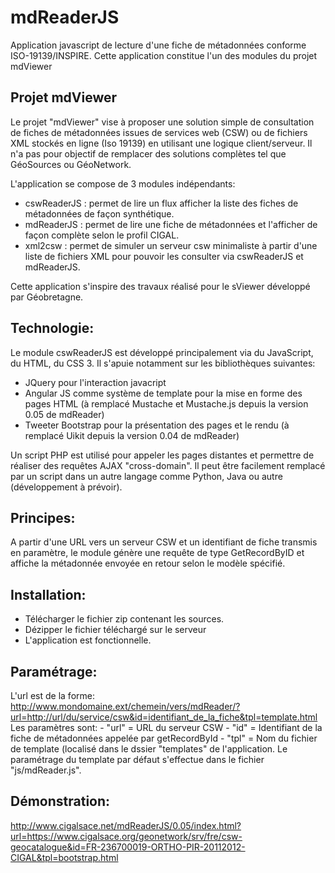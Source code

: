 # mdReaderJS

Application javascript de lecture d'une fiche de métadonnées conforme ISO-19139/INSPIRE.
Cette application constitue l'un des modules du projet mdViewer

## Projet mdViewer

Le projet "mdViewer" vise à proposer une solution simple de consultation de fiches de métadonnées issues de services web (CSW) ou de fichiers XML stockés en ligne (Iso 19139) en utilisant une logique client/serveur.
Il n'a pas pour objectif de remplacer des solutions complètes tel que GéoSources ou GéoNetwork.

L'application se compose de 3 modules indépendants:

  - cswReaderJS : permet de lire un flux afficher la liste des fiches de métadonnées de façon synthétique.
  - mdReaderJS : permet de lire une fiche de métadonnées et l'afficher de façon complète selon le profil CIGAL.
  - xml2csw : permet de simuler un serveur csw minimaliste à partir d'une liste de fichiers XML pour pouvoir les consulter via cswReaderJS et mdReaderJS.

Cette application s'inspire des travaux réalisé pour le sViewer développé par Géobretagne.

## Technologie:

Le module cswReaderJS est développé principalement via du JavaScript, du HTML, du CSS 3. Il s'apuie notamment sur les bibliothèques suivantes:

- JQuery pour l'interaction javacript
- Angular JS comme système de template pour la mise en forme des pages HTML (à remplacé Mustache et Mustache.js depuis la version 0.05 de mdReader)
- Tweeter Bootstrap pour la présentation des pages et le rendu (à remplacé Uikit depuis la version 0.04 de mdReader)

Un script PHP est utilisé pour appeler les pages distantes et permettre de réaliser des requêtes AJAX "cross-domain".
Il peut être facilement remplacé par un script dans un autre langage comme Python, Java ou autre (développement à prévoir).

## Principes:

A partir d'une URL vers un serveur CSW et un identifiant de fiche transmis en paramètre, le module génère une requête de type GetRecordByID et affiche la métadonnée envoyée en retour selon le modèle spécifié.

## Installation:

  - Télécharger le fichier zip contenant les sources.
  - Dézipper le fichier téléchargé sur le serveur
  - L'application est fonctionnelle.

## Paramétrage:

L'url est de la forme: http://www.mondomaine.ext/chemein/vers/mdReader/?url=http://url/du/service/csw&id=identifiant_de_la_fiche&tpl=template.html
Les paramètres sont:
    - "url" = URL du serveur CSW
    - "id" = Identifiant de la fiche de métadonnées appelée par getRecordById
    - "tpl" = Nom du fichier de template (localisé dans le dssier "templates" de l'application. Le paramétrage du template par défaut s'effectue dans le fichier "js/mdReader.js".

## Démonstration:

http://www.cigalsace.net/mdReaderJS/0.05/index.html?url=https://www.cigalsace.org/geonetwork/srv/fre/csw-geocatalogue&id=FR-236700019-ORTHO-PIR-20112012-CIGAL&tpl=bootstrap.html
